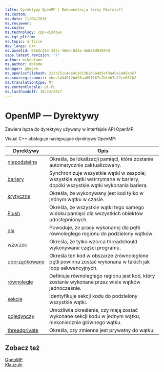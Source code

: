 ```yaml
---
title: Dyrektywy OpenMP | Dokumentacja firmy Microsoft
ms.custom: 
ms.date: 11/04/2016
ms.reviewer: 
ms.suite: 
ms.technology: cpp-windows
ms.tgt_pltfrm: 
ms.topic: article
dev_langs: C++
ms.assetid: 0562c263-344c-466d-843e-de830d918940
caps.latest.revision: "7"
author: mikeblome
ms.author: mblome
manager: ghogen
ms.openlocfilehash: 21cb751c4ee4c261db1d6a4d5efda49a1445ade7
ms.sourcegitcommit: ebec1d449f2bd98aa851667c2bfeb7e27ce657b2
ms.translationtype: MT
ms.contentlocale: pl-PL
ms.lasthandoff: 10/24/2017
---
```

# <a name="openmp-directives"></a>OpenMP — Dyrektywy
Zawiera łącza do dyrektywy używany w interfejsie API OpenMP.  
  
 Visual C++ obsługuje następujące dyrektywy OpenMP:  
  
|Dyrektywy|Opis|  
|---------------|-----------------|  
|[niepodzielne](../../../parallel/openmp/reference/atomic.md)|Określa, że lokalizacji pamięci, która zostanie automatycznie zaktualizowany.|  
|[bariery](../../../parallel/openmp/reference/barrier.md)|Synchronizuje wszystkie wątki w zespole; wszystkie wątki wstrzymane w bariery, dopóki wszystkie wątki wykonania bariera.|  
|[krytyczne](../../../parallel/openmp/reference/critical.md)|Określa, że wykonywany jest kod tylko w jednym wątku w czasie.|  
|[Flush](../../../parallel/openmp/reference/flush-openmp.md)|Określa, że wszystkie wątki tego samego widoku pamięci dla wszystkich obiektów udostępnionych.|  
|[dla](../../../parallel/openmp/reference/for-openmp.md)|Powoduje, że pracy wykonanej dla pętli równoległego regionu do podzielony wątków.|  
|[wzorzec](../../../parallel/openmp/reference/master.md)|Określa, że tylko wzorca threadshould wykonywane części programu.|  
|[uporządkowane](../../../parallel/openmp/reference/ordered-openmp-directives.md)|Określa ten kod w obszarze zrównoleglone pętli powinna zostać wykonana w takich jak loop sekwencyjnych.|  
|[równoległe](../../../parallel/openmp/reference/parallel.md)|Definiuje równoległego regionu jest kod, który zostanie wykonane przez wiele wątków jednocześnie.|  
|[sekcje](../../../parallel/openmp/reference/sections-openmp.md)|Identyfikuje sekcji kodu do podzielony wszystkie wątki.|  
|[pojedynczy](../../../parallel/openmp/reference/single.md)|Umożliwia określenie, czy mają zostać wykonane sekcji kodu w jednym wątku, niekoniecznie głównego wątku.|  
|[threadprivate](../../../parallel/openmp/reference/threadprivate.md)|Określa, czy zmienna jest prywatny do wątku.|  
  
## <a name="see-also"></a>Zobacz też  
 [OpenMP](../../../parallel/openmp/openmp-in-visual-cpp.md)   
 [Klauzule](../../../parallel/openmp/reference/openmp-clauses.md)